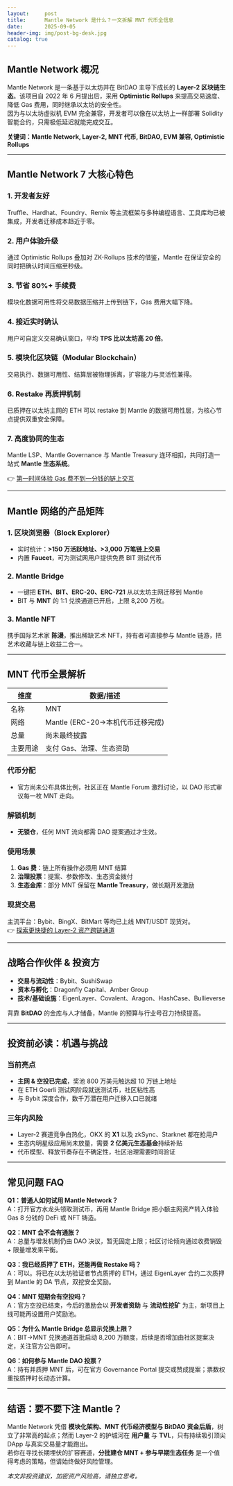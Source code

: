 ```yaml
---
layout:     post
title:      Mantle Network 是什么？一文拆解 MNT 代币全信息
date:       2025-09-05
header-img: img/post-bg-desk.jpg
catalog: true
---
```


## Mantle Network 概况  
Mantle Network 是一条基于以太坊并在 BitDAO 主导下成长的 **Layer-2 区块链生态**。该项目自 2022 年 6 月提出后，采用 **Optimistic Rollups** 来提高交易速度、降低 Gas 费用，同时继承以太坊的安全性。  
因为与以太坊虚拟机 EVM 完全兼容，开发者可以像在以太坊上一样部署 Solidity 智能合约，只需极低延迟就能完成交互。

**关键词：Mantle Network, Layer-2, MNT 代币, BitDAO, EVM 兼容, Optimistic Rollups**

---

## Mantle Network 7 大核心特色

### 1. 开发者友好  
Truffle、Hardhat、Foundry、Remix 等主流框架与多种编程语言、工具库均已被集成，开发者迁移成本趋近于零。

### 2. 用户体验升级  
通过 Optimistic Rollups 叠加对 ZK-Rollups 技术的借鉴，Mantle 在保证安全的同时把确认时间压缩至秒级。

### 3. 节省 80%+ 手续费  
模块化数据可用性将交易数据压缩并上传到链下，Gas 费用大幅下降。

### 4. 接近实时确认  
用户可自定义交易确认窗口，平均 **TPS 比以太坊高 20 倍**。

### 5. 模块化区块链（Modular Blockchain）  
交易执行、数据可用性、结算层被物理拆离，扩容能力与灵活性兼得。

### 6. Restake 再质押机制  
已质押在以太坊主网的 ETH 可以 restake 到 Mantle 的数据可用性层，为核心节点提供双重安全保障。

### 7. 高度协同的生态  
Mantle LSP、Mantle Governance 与 Mantle Treasury 连环相扣，共同打造一站式 **Mantle 生态系统**。

👉 [第一时间体验 Gas 费不到一分钱的链上交互](https://okxdog.com/)

---

## Mantle 网络的产品矩阵

### 1. 区块浏览器（Block Explorer）  
- 实时统计：**>150 万活跃地址、>3,000 万笔链上交易**  
- 内置 **Faucet**，可为测试网用户提供免费 BIT 测试代币

### 2. Mantle Bridge  
- 一键把 **ETH、BIT、ERC-20、ERC-721** 从以太坊主网迁移到 Mantle  
- BIT 与 **MNT** 的 1:1 兑换通道已开启，上限 8,200 万枚。

### 3. Mantle NFT  
携手国际艺术家 **陈漫**，推出稀缺艺术 NFT，持有者可直接参与 Mantle 链游，把艺术收藏与链上收益二合一。

---

## MNT 代币全景解析

| 维度 | 数据/描述 |
|---|---|
| 名称 | MNT |
| 网络 | Mantle (ERC-20→本机代币迁移完成) |
| 总量 | 尚未最终披露 |
| 主要用途 | 支付 Gas、治理、生态资助 |

### 代币分配  
- 官方尚未公布具体比例，社区正在 Mantle Forum 激烈讨论，以 DAO 形式审议每一枚 MNT 走向。

### 解锁机制  
- **无锁仓**，任何 MNT 流向都需 DAO 提案通过才生效。

### 使用场景  
1. **Gas 费**：链上所有操作必须用 MNT 结算  
2. **治理投票**：提案、参数修改、生态资金拨付  
3. **生态金库**：部分 MNT 保留在 **Mantle Treasury**，做长期开发激励

### 现货交易  
主流平台：Bybit、BingX、BitMart 等均已上线 MNT/USDT 现货对。  
👉 [探索更快捷的 Layer-2 资产跨链通道](https://okxdog.com/)

---

## 战略合作伙伴 & 投资方

- **交易与流动性**：Bybit、SushiSwap  
- **资本与孵化**：Dragonfly Capital、Amber Group  
- **技术/基础设施**：EigenLayer、Covalent、Aragon、HashCase、Bullieverse

背靠 **BitDAO** 的金库与人才储备，Mantle 的预算与行业号召力持续提高。

---

## 投资前必读：机遇与挑战

### 当前亮点  
- **主网 & 空投已完成**，奖池 800 万美元触达超 10 万链上地址  
- 在 ETH Goerli 测试网阶段就送测试币，社区粘性高  
- 与 Bybit 深度合作，数千万潜在用户迁移入口已就绪

### 三年内风险  
- Layer-2 赛道竞争白热化，OKX 的 **X1** 以及 zkSync、Starknet 都在抢用户  
- 生态内明星级应用尚未放量，需要 **2 亿美元生态基金**持续补贴  
- 代币模型、释放节奏存在不确定性，社区治理需要时间验证

---

## 常见问题 FAQ

**Q1：普通人如何试用 Mantle Network？**  
A：打开官方水龙头领取测试币，再用 Mantle Bridge 把小额主网资产转入体验 Gas 8 分钱的 DeFi 或 NFT 铸造。

**Q2：MNT 会不会有通胀？**  
A：总量与增发机制仍由 DAO 决议，暂无固定上限；社区讨论倾向通过收费销毁 + 限量增发来平衡。

**Q3：我已经质押了 ETH，还能再做 Restake 吗？**  
A：可以。将已在以太坊验证者节点质押的 ETH，通过 EigenLayer 合约二次质押到 Mantle 的 DA 节点，双挖安全奖励。

**Q4：MNT 短期会有空投吗？**  
A：官方空投已结束，今后的激励会以 **开发者资助** 与 **流动性挖矿** 为主，新项目上线可能再设置用户奖励池。

**Q5：为什么 Mantle Bridge 总显示兑换上限？**  
A：BIT→MNT 兑换通道首批启动 8,200 万额度，后续是否增加由社区提案决定，关注官方公告即可。

**Q6：如何参与 Mantle DAO 投票？**  
A：持有并质押 MNT 后，可在官方 Governance Portal 提交或赞成提案；票数权重按质押时长动态计算。

---

## 结语：要不要下注 Mantle？

Mantle Network 凭借 **模块化架构、MNT 代币经济模型与 BitDAO 资金后盾**，树立了非常高的起点；然而 Layer-2 的护城河在 **用户量** 与 **TVL**，只有持续吸引顶尖 DApp 与真实交易量才能跑出。  
若你在寻找长期埋伏的扩容赛道，**分批建仓 MNT + 参与早期生态任务** 是一个值得考虑的策略，但请始终做好风险管理。  

*_本文非投资建议，加密资产风险高，请独立思考。_*